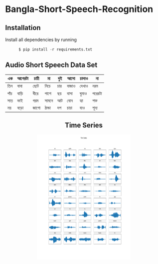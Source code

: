 # Bangla-Short-Speech-Recognition

## Installation
Install all dependencies by running
```python
      $ pip install -r requirements.txt
```

## Audio Short Speech Data Set

| এক | আগেরটা | চাচী | মা | দুই | আসো | চালাও | না |
| ----| ----| ----| ----| ----| ----| ----| ----|
| তিন | বাবা | ছোট | নিচে | চার | বাজাও | দেখাও | নরম |
| পাঁচ | বাড়ি | ধীরে | পাশে | ছয় | বাসা | ঘুমাও | পরেরটা |
| সাত | ভাই | গরম | সামনে | আট | বোন | হ্যা | শক্ত |
| নয় | বড়ো | জাগো | ঠান্ডা | দশ | চাচা | যাও | শূন্য |

<h2 align="center">Time Series</h2>
<p align="center"> 
    <a href="https://github.com/jdchy/Bangla-Short-Speech-Recognition" target="time_series">
        <img alt='Plot of Time Series' src='imgs/Time_series.png' width="300" height="400"/>
    </a>
    <br>
</p>
